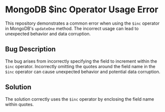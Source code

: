 # MongoDB $inc Operator Usage Error

This repository demonstrates a common error when using the `$inc` operator in MongoDB's `updateOne` method. The incorrect usage can lead to unexpected behavior and data corruption.

## Bug Description
The bug arises from incorrectly specifying the field to increment within the `$inc` operator.  Incorrectly omitting the quotes around the field name in the `$inc` operator can cause unexpected behavior and potential data corruption.

## Solution
The solution correctly uses the `$inc` operator by enclosing the field name within quotes.
